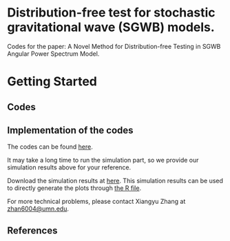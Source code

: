 # Distribution-free test for stochastic gravitational wave (SGWB) models. 

Codes for the paper: A Novel Method for Distribution-free Testing in SGWB Angular Power Spectrum Model.

# Getting Started

## Codes 


## Implementation of the codes 

The codes can be found [here](https://github.com/xiangyu2022/Distfree_Test_SGWB_Models/tree/main/Codes_PRL).

It may take a long time to run the simulation part, so we provide our simulation results above for your reference. 


Download the simulation results at [here](https://github.com/xiangyu2022/Distfree_Test_SGWB_Models/tree/main/Simulation). This simulation results can be used to directly generate the plots through [the R file](https://github.com/xiangyu2022/Distfree_Test_SGWB_Models/blob/main/Codes_PRL/PRL_plots.R).

For more technical problems, please contact Xiangyu Zhang at zhan6004@umn.edu.


## References
